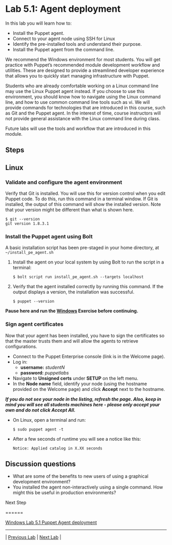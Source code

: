 # Lab 5.1: Agent deployment

In this lab you will learn how to:

* Install the Puppet agent.
* Connect to your agent node using SSH for Linux
* Identify the pre-installed tools and understand their purpose.
* Install the Puppet agent from the command line.

We recommend the Windows environment for most students. You will get practice
with Puppet’s recommended module development workflow and utilities. These
are designed to provide a streamlined developer experience that allows you
to quickly start managing infrastructure with Puppet.

Students who are already comfortable working on a Linux command line may use the
Linux Puppet agent instead. If you choose to use this environment, you should know how to
navigate using the Linux command line, and how to use common command line tools
such as vi. We will provide commands for technologies that are introduced in this
course, such as Git and the Puppet agent. In the interest of time, course instructors
will not provide general assistance with the Linux command line during class.

Future labs will use the tools and workflow that are introduced in this module.

## Steps

## Linux

### Validate and configure the agent environment

Verify that Git is installed. You will use this for version control when you edit Puppet code. To do this, run this command in a terminal window. If Git is installed, the output of this command will show the installed version. Note that your version might be different than what is shown here.

```plaintext
$ git --version
git version 1.8.3.1
```

### Install the Puppet agent using Bolt

A basic installation script has been pre-staged in your home directory, at `~/install_pe_agent.sh`

1. Install the agent on your local system by using Bolt to run the script in a terminal:

    ```$ bolt script run install_pe_agent.sh --targets localhost```

1. Verify that the agent installed correctly by running this command. If the output displays a version, the installation was successful.

    ```$ puppet --version```

**Pause here and run the [Windows](../../Windows/lab-05.1-Puppet-Agent-deployment) Exercise before continuing.**

### Sign agent certificates

Now that your agent has been installed, you have to sign the certificates so that the master trusts them and will allow the agents to retrieve configurations.

* Connect to the Puppet Enterprise console (link is in the Welcome page).
* Log in:
  * **username:** *studentN*
  * **password:** *puppetlabs*
* Navigate to **Unsigned certs** under **SETUP** on the left menu.
* In the **Node name** field, identify your node (using the hostname provided on the Welcome page) and click **Accept** next to the hostname.

**_If you do not see your node in the listing, refresh the page. Also, keep in mind you will see all students machines here - please only accept your own and do not click **Accept All**._**

* On Linux, open a terminal and run:

    ```$ sudo puppet agent -t```

* After a few seconds of runtime you will see a notice like this:

    ```Notice: Applied catalog in X.XX seconds```

## Discussion questions

* What are some of the benefits to new users of using a graphical development environment?
* You installed the agent non-interactively using a single command. How might this be useful in production environments?

Next Step

======

[Windows Lab 5.1 Puppet Agent deployment](../../Windows/lab-05.1-Puppet-Agent-deployment)

---

|  [Previous Lab](../lab-02.2-Running-Bolt-Commands)  |  [Next Lab](../lab-06.1-Puppet-resources)  |
